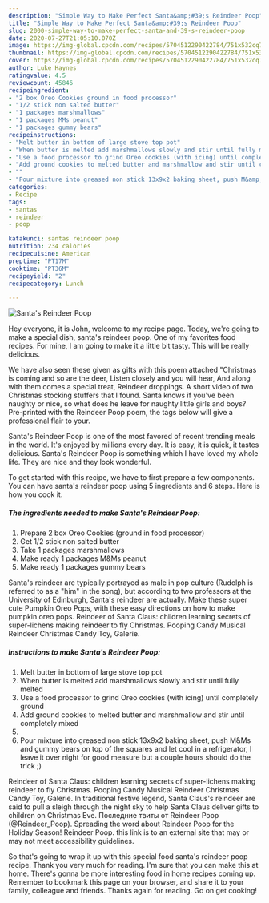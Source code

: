 ```yaml
---
description: "Simple Way to Make Perfect Santa&amp;#39;s Reindeer Poop"
title: "Simple Way to Make Perfect Santa&amp;#39;s Reindeer Poop"
slug: 2000-simple-way-to-make-perfect-santa-and-39-s-reindeer-poop
date: 2020-07-27T21:05:10.070Z
image: https://img-global.cpcdn.com/recipes/5704512290422784/751x532cq70/santas-reindeer-poop-recipe-main-photo.jpg
thumbnail: https://img-global.cpcdn.com/recipes/5704512290422784/751x532cq70/santas-reindeer-poop-recipe-main-photo.jpg
cover: https://img-global.cpcdn.com/recipes/5704512290422784/751x532cq70/santas-reindeer-poop-recipe-main-photo.jpg
author: Luke Haynes
ratingvalue: 4.5
reviewcount: 45846
recipeingredient:
- "2 box Oreo Cookies ground in food processor"
- "1/2 stick non salted butter"
- "1 packages marshmallows"
- "1 packages MMs peanut"
- "1 packages gummy bears"
recipeinstructions:
- "Melt butter in bottom of large stove top pot"
- "When butter is melted add marshmallows slowly and stir until fully melted"
- "Use a food processor to grind Oreo cookies (with icing) until completely ground"
- "Add ground cookies to melted butter and marshmallow and stir until completely mixed"
- ""
- "Pour mixture into greased non stick 13x9x2 baking sheet, push M&amp;Ms and gummy bears on top of the squares and let cool in a refrigerator, I leave it over night for good measure but a couple hours should do the trick ;)"
categories:
- Recipe
tags:
- santas
- reindeer
- poop

katakunci: santas reindeer poop 
nutrition: 234 calories
recipecuisine: American
preptime: "PT17M"
cooktime: "PT36M"
recipeyield: "2"
recipecategory: Lunch

---
```



![Santa&#39;s Reindeer Poop](https://img-global.cpcdn.com/recipes/5704512290422784/751x532cq70/santas-reindeer-poop-recipe-main-photo.jpg)

Hey everyone, it is John, welcome to my recipe page. Today, we're going to make a special dish, santa&#39;s reindeer poop. One of my favorites food recipes. For mine, I am going to make it a little bit tasty. This will be really delicious.

We have also seen these given as gifts with this poem attached &#34;Christmas is coming and so are the deer, Listen closely and you will hear, And along with them comes a special treat, Reindeer droppings. A short video of two Christmas stocking stuffers that I found. Santa knows if you&#39;ve been naughty or nice, so what does he leave for naughty little girls and boys? Pre-printed with the Reindeer Poop poem, the tags below will give a professional flair to your.

Santa&#39;s Reindeer Poop is one of the most favored of recent trending meals in the world. It's enjoyed by millions every day. It is easy, it is quick, it tastes delicious. Santa&#39;s Reindeer Poop is something which I have loved my whole life. They are nice and they look wonderful.


To get started with this recipe, we have to first prepare a few components. You can have santa&#39;s reindeer poop using 5 ingredients and 6 steps. Here is how you cook it.

<!--inarticleads1-->

##### The ingredients needed to make Santa&#39;s Reindeer Poop:

1. Prepare 2 box Oreo Cookies (ground in food processor)
1. Get 1/2 stick non salted butter
1. Take 1 packages marshmallows
1. Make ready 1 packages M&amp;Ms peanut
1. Make ready 1 packages gummy bears


Santa&#39;s reindeer are typically portrayed as male in pop culture (Rudolph is referred to as a &#34;him&#34; in the song), but according to two professors at the University of Edinburgh, Santa&#39;s reindeer are actually. Make these super cute Pumpkin Oreo Pops, with these easy directions on how to make pumpkin oreo pops. Reindeer of Santa Claus: children learning secrets of super-lichens making reindeer to fly Christmas. Pooping Candy Musical Reindeer Christmas Candy Toy, Galerie. 

<!--inarticleads2-->

##### Instructions to make Santa&#39;s Reindeer Poop:

1. Melt butter in bottom of large stove top pot
1. When butter is melted add marshmallows slowly and stir until fully melted
1. Use a food processor to grind Oreo cookies (with icing) until completely ground
1. Add ground cookies to melted butter and marshmallow and stir until completely mixed
1. 
1. Pour mixture into greased non stick 13x9x2 baking sheet, push M&amp;Ms and gummy bears on top of the squares and let cool in a refrigerator, I leave it over night for good measure but a couple hours should do the trick ;)


Reindeer of Santa Claus: children learning secrets of super-lichens making reindeer to fly Christmas. Pooping Candy Musical Reindeer Christmas Candy Toy, Galerie. In traditional festive legend, Santa Claus&#39;s reindeer are said to pull a sleigh through the night sky to help Santa Claus deliver gifts to children on Christmas Eve. Последние твиты от Reindeer Poop (@Reindeer_Poop). Spreading the word about Reindeer Poop for the Holiday Season! Reindeer Poop. this link is to an external site that may or may not meet accessibility guidelines. 

So that's going to wrap it up with this special food santa&#39;s reindeer poop recipe. Thank you very much for reading. I'm sure that you can make this at home. There's gonna be more interesting food in home recipes coming up. Remember to bookmark this page on your browser, and share it to your family, colleague and friends. Thanks again for reading. Go on get cooking!
